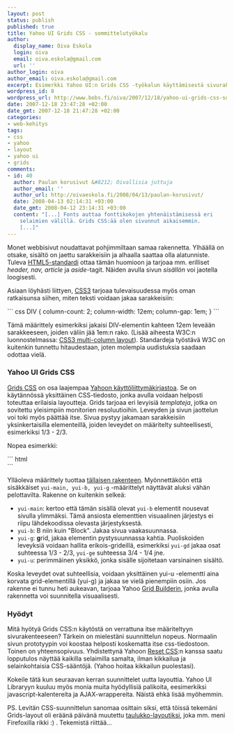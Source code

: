 ```yaml
---
layout: post
status: publish
published: true
title: Yahoo UI Grids CSS - sommittelutyökalu
author:
  display_name: Oiva Eskola
  login: oiva
  email: oiva.eskola@gmail.com
  url: ''
author_login: oiva
author_email: oiva.eskola@gmail.com
excerpt: Esimerkki Yahoo UI:n Grids CSS -työkalun käyttämisestä sivurakenteen määrittelyssä.
wordpress_id: 8
wordpress_url: http://www.bobs.fi/oiva/2007/12/18/yahoo-ui-grids-css-sommittelutyokalu/
date: 2007-12-18 23:47:28 +02:00
date_gmt: 2007-12-18 21:47:28 +02:00
categories:
- web-kehitys
tags:
- css
- yahoo
- layout
- yahoo ui
- grids
comments:
- id: 40
  author: Paulan korusivut &#8212; Oivallisia juttuja
  author_email: ''
  author_url: http://oivaeskola.fi/2008/04/13/paulan-korusivut/
  date: 2008-04-13 02:14:31 +03:00
  date_gmt: 2008-04-12 23:14:31 +03:00
  content: "[...] Fonts auttaa fonttikokojen yhtenäistämisessä eri
    selaimien välillä. Grids CSS:ää olen sivunnut aikaisemmin.
    [...]"
---
```

<p>Monet webbisivut noudattavat pohjimmiltaan samaa rakennetta. Ylhäällä on otsake, sisältö on jaettu sarakkeisiin ja alhaalla saattaa olla alatunniste. Tuleva <a href="http://www.alistapart.com/articles/previewofhtml5">HTML5-standardi</a> ottaa tämän huomioon ja tarjoaa mm. erilliset <em>header, nav, article</em> ja <em>aside</em>-tagit. Näiden avulla sivun <em>sisällön</em> voi jaotella loogisesti.</p>
<p>Asiaan löyhästi liittyen, <a href="http://www.alistapart.com/articles/css3multicolumn/">CSS3</a> tarjoaa tulevaisuudessa myös oman ratkaisunsa siihen, miten teksti voidaan jakaa sarakkeisiin:</p>
``` css
DIV {
    column-count: 2;
    column-width: 12em;
    column-gap: 1em;
}
```
<p>Tämä määrittely esimerkiksi jakaisi DIV-elementin kahteen 12em leveään sarakkeeseen, joiden väliin jää 1em:n rako. (Lisää aiheesta W3C:n luonnostelmassa: <a href="http://www.w3.org/TR/css3-multicol/">CSS3 multi-column layout</a>). Standardeja työstävä W3C on kuitenkin tunnettu hitaudestaan, joten molempia uudistuksia saadaan odottaa vielä.</p>
<h3>Yahoo UI Grids CSS</h3>
<p><a href="http://developer.yahoo.com/yui/grids/">Grids CSS</a> on osa laajempaa <a href="http://developer.yahoo.com/yui/">Yahoon käyttöliittymäkirjastoa</a>. Se on käytännössä yksittäinen CSS-tiedosto, jonka avulla voidaan helposti toteuttaa erilaisia layoutteja. Grids tarjoaa eri levyisiä <em>templateja</em>, jotka on sovitettu yleisimpiin monitorien resoluutioihin. Leveyden ja sivun jaottelun voi toki myös päättää itse. Sivua pystyy jakamaan sarakkeisiin yksinkertaisilla elementeillä, joiden leveydet on määritelty suhteellisesti, esimerkiksi 1/3 - 2/3.<br />
<a id="more"></a><a id="more-8"></a></p>
<p>Nopea esimerkki:</p>
``` html
<body>
  <div id="doc">
    <div id="hd"><!-- header --></div>
    <div id="bd"><!-- body -->
      <div id="yui-main">
        <div class="yui-b">
          <div class="yui-g">
            <div class="yui-u first"></div>
            <div class="yui-u"></div>
          </div>
        </div>
      </div>
    </div>
    <div id="ft"></div> <!-- footer -->
  </div>
</body>
```

<p>Ylläoleva määrittely tuottaa <a href="{{ site.baseurl }}/images/2007/12/test.html" title="Yahoo UI Grid testisivu">tällaisen rakenteen</a>. Myönnettäköön että sisäkkäiset <code>yui-main, yui-b, yui-g</code> -määrittelyt näyttävät aluksi vähän pelottavilta. Rakenne on kuitenkin selkeä:</p>
<ul>
<li><code>yui-main</code>: kertoo että tämän sisällä olevat <code>yui-b</code> elementit nousevat sivulla ylimmäksi. Tämä ansiosta elementtien visuaalinen järjestys ei riipu lähdekoodissa olevasta järjestyksestä.</li>
<li><code>yui-b</code>: B niin kuin "Block". Jakaa sivua vaakasuunnassa.</li>
<li><code>yui-g</code>: <strong>g</strong>rid, jakaa elementin pystysuunnassa kahtia. Puoliskoiden leveyksiä voidaan hallita erikois-grideillä, esimerkiksi <code>yui-gd</code> jakaa osat suhteessa 1/3 - 2/3, <code>yui-ge</code> suhteessa 3/4 - 1/4 jne.</li>
<li><code>yui-u</code>: perimmäinen yksikkö, jonka sisälle sijoitetaan varsinainen sisältö.</li>
</ul>
<p>Koska leveydet ovat suhteellisia, voidaan yksittäinen yui-u -elementti aina korvata grid-elementillä (yui-g) ja jakaa se vielä pienempiin osiin. Jos rakenne ei tunnu heti aukeavan, tarjoaa Yahoo <a href="http://developer.yahoo.com/yui/grids/builder/">Grid Builderin</a>, jonka avulla rakennetta voi suunnitella visuaalisesti.</p>
<h3>Hyödyt</h3>
<p>Mitä hyötyä Grids CSS:n käytöstä on verrattuna itse määriteltyyn sivurakenteeseen? Tärkein on mielestäni suunnittelun nopeus. Normaalin sivun prototyypin voi koostaa helposti koskematta itse css-tiedostoon. Toinen on yhteensopivuus. Yhdistettynä Yahoon <a href="http://developer.yahoo.com/yui/reset/">Reset CSS</a>:n kanssa saatu lopputulos näyttää kaikilla selaimilla samalta, ilman kikkailua ja selainkohtaisia CSS-sääntöjä. (Yahoo hoitaa kikkailun puolestasi).</p>
<p>Kokeile tätä kun seuraavan kerran suunnittelet uutta layouttia. Yahoo UI Libraryyn kuuluu myös monia muita hyödyllisiä palikoita, eesimerkiksi javascript-kalentereita ja AJAX-wrappereita. Näistä ehkä lisää myöhemmin.</p>
<p>PS. Levitän CSS-suunnittelun sanomaa osittain siksi, että töissä tekemäni Grids-layout oli eräänä päivänä muutettu <a href="http://en.wikipedia.org/wiki/Tableless_web_design">taulukko-layoutiksi</a>, joka mm. meni Firefoxilla rikki :) . Tekemistä riittää...</p>
